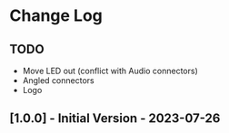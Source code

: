# Change Log

## TODO

* Move LED out (conflict with Audio connectors)
* Angled connectors
* Logo

## [1.0.0] - Initial Version - 2023-07-26
